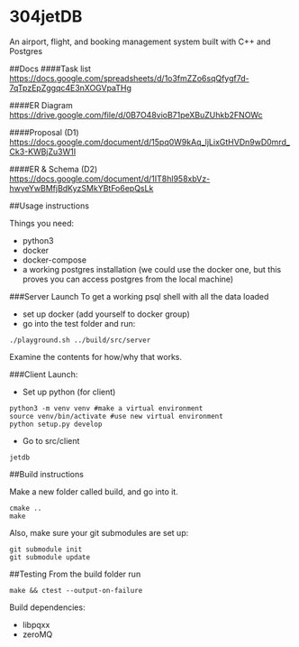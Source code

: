 # 304jetDB
An airport, flight, and booking management system built with C++ and Postgres

##Docs
####Task list
https://docs.google.com/spreadsheets/d/1o3fmZZo6sqQfygf7d-7qTpzEpZggqc4E3nXOGVpaTHg

####ER Diagram
https://drive.google.com/file/d/0B7O48vioB71peXBuZUhkb2FNOWc

####Proposal (D1)
https://docs.google.com/document/d/15pq0W9kAq_ljLixGtHVDn9wD0mrd_Ck3-KWBjZu3W1I

####ER & Schema (D2)
https://docs.google.com/document/d/1IT8hl958xbVz-hwyeYwBMfjBdKyzSMkYBtFo6epQsLk

##Usage instructions

Things you need:
- python3
- docker
- docker-compose
- a working postgres installation (we could use the docker one, but this proves you can access postgres from the local machine)

###Server Launch
To get a working psql shell with all the data loaded
- set up docker (add yourself to docker group)
- go into the test folder and run:
```
./playground.sh ../build/src/server
```
Examine the contents for how/why that works.

###Client Launch:
- Set up python (for client)
```
python3 -m venv venv #make a virtual environment
source venv/bin/activate #use new virtual environment
python setup.py develop
```
- Go to src/client
```
jetdb
```

##Build instructions

Make a new folder called build, and go into it.
```
cmake ..
make
```

Also, make sure your git submodules are set up:
```
git submodule init
git submodule update
```

##Testing
From the build folder run
```
make && ctest --output-on-failure
```

Build dependencies:
- libpqxx
- zeroMQ
